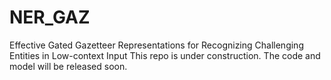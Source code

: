 # NER_GAZ
Effective Gated Gazetteer Representations for Recognizing Challenging Entities in Low-context Input
This repo is under construction. The code and model will be released soon.
